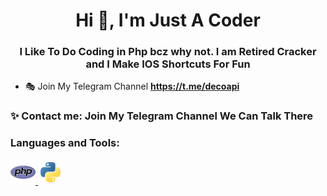 <h1 align="center">Hi 👋, I'm Just A Coder</h1>
<h3 align="center">I Like To Do Coding in Php bcz why not. I am Retired Cracker and I Make IOS Shortcuts For Fun</h3>


- 🎭 Join My Telegram Channel **https://t.me/decoapi**


<h3 align="left">✨ Contact me: Join My Telegram Channel We Can Talk There</h3>
<p align="left">
</p>

<h3 align="left">Languages and Tools:</h3>
<p align="left"> <a href="https://www.php.net" target="_blank" rel="noreferrer"> <img src="https://raw.githubusercontent.com/devicons/devicon/master/icons/php/php-original.svg" alt="php" width="40" height="40"/> </a> <a href="https://www.python.org" target="_blank" rel="noreferrer"> <img src="https://raw.githubusercontent.com/devicons/devicon/master/icons/python/python-original.svg" alt="python" width="40" height="40"/> </a> </p>


